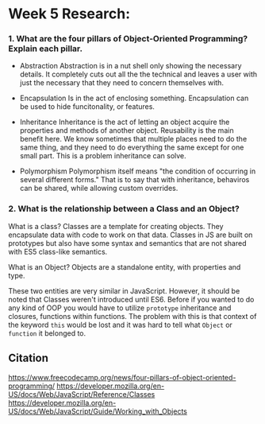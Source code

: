 # Week 5 Research:

### 1. What are the four pillars of Object-Oriented Programming? Explain each pillar.

- Abstraction
Abstraction is in a nut shell only showing the necessary details. It completely cuts out all the the technical and leaves a user with just the necessary that they need to concern themselves with.

- Encapsulation
Is in the act of enclosing something. Encapsulation can be used to hide funcitonality, or features. 

- Inheritance
Inheritance is the act of letting an  object acquire the properties and methods of another object.
Reusability is the main benefit here. We know sometimes that multiple places need to do the same thing, and they need to do everything the same except for one small part. This is a problem inheritance can solve.

- Polymorphism
Polymorphism itself means "the condition of occurring in several different forms." That is to say that with inheritance, behaviros can be shared, while allowing custom overrides. 

### 2. What is the relationship between a Class and an Object?
What is a class?  Classes are a template for creating objects. They encapsulate data with code to work on that data. Classes in JS are built on prototypes but also have some syntax and semantics that are not shared with ES5 class-like semantics. 

What is an Object?  Objects are a standalone entity, with properties and type.

These two entities are very similar in JavaScript. However, it should be noted that Classes weren't introduced until ES6. Before if you wanted to do any kind of OOP you would have to utilize `prototype` inheritance and closures, functions within functions. The problem with this is that context of the keyword `this` would be lost and it was hard to tell what `Object` or `function` it belonged to.

## Citation
https://www.freecodecamp.org/news/four-pillars-of-object-oriented-programming/
https://developer.mozilla.org/en-US/docs/Web/JavaScript/Reference/Classes
https://developer.mozilla.org/en-US/docs/Web/JavaScript/Guide/Working_with_Objects